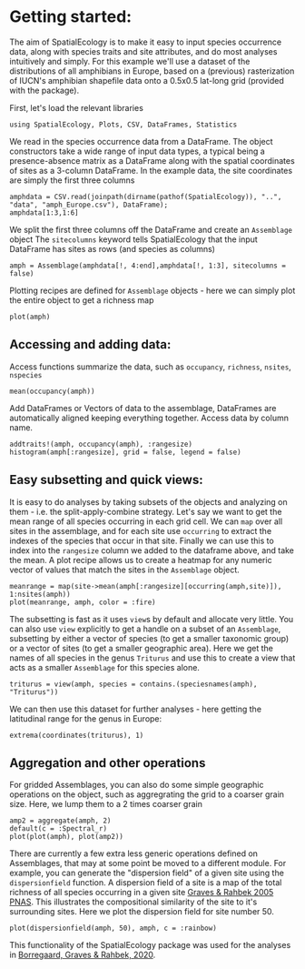 # Getting started:

The aim of SpatialEcology is to make it easy to input species occurrence data, along with species traits and site attributes, 
and do most analyses intuitively and simply. For this example we'll use a dataset of the distributions of all amphibians
in Europe, based on a (previous) rasterization of IUCN's amphibian shapefile data onto a 0.5x0.5 lat-long grid (provided 
with the package).

First, let's load the relevant libraries
```@example tutorial
using SpatialEcology, Plots, CSV, DataFrames, Statistics
```

We read in the species occurrence data from a DataFrame.
The object constructors take a wide range of input data types, a typical being a presence-absence matrix 
as a DataFrame along with the spatial coordinates of sites as a 3-column DataFrame.
In the example data, the site coordinates are simply the first three columns
```@example tutorial
amphdata = CSV.read(joinpath(dirname(pathof(SpatialEcology)), "..", "data", "amph_Europe.csv"), DataFrame);
amphdata[1:3,1:6]
```

We split the first three columns off the DataFrame and create an `Assemblage` object
The `sitecolumns` keyword tells SpatialEcology that the input DataFrame has sites as rows (and species as columns)
```@example tutorial
amph = Assemblage(amphdata[!, 4:end],amphdata[!, 1:3], sitecolumns = false)
```

Plotting recipes are defined for `Assemblage` objects - here we can simply plot the entire object to get a richness map
```@example tutorial
plot(amph)
```

## Accessing and adding data:
Access functions summarize the data, such as `occupancy`, `richness`, `nsites`, `nspecies`
```@example tutorial
mean(occupancy(amph))
```
Add DataFrames or Vectors of data to the assemblage, DataFrames are automatically aligned keeping everything together. Access data by column name.
```@example tutorial
addtraits!(amph, occupancy(amph), :rangesize)
histogram(amph[:rangesize], grid = false, legend = false)
```

## Easy subsetting and quick views:
It is easy to do analyses by taking subsets of the objects and analyzing on them - i.e.
the split-apply-combine strategy. Let's say we want to get the mean range of all species 
occurring in each grid cell. We can `map` over all sites in the assemblage, and for each
site use `occurring` to extract the indexes of the species that occur in that site. Finally
we can use this to index into the `rangesize` column we added to the dataframe above, and 
take the mean. A plot recipe allows us to create a heatmap for any numeric vector of values
that match the sites in the `Assemblage` object.
```@example tutorial
meanrange = map(site->mean(amph[:rangesize][occurring(amph,site)]), 1:nsites(amph))
plot(meanrange, amph, color = :fire)
```

The subsetting is fast as it uses `view`s by default and allocate very little. You
can also use `view` explicitly to get a handle on a subset of an `Assemblage`, subsetting
by either a vector of species (to get a smaller taxonomic group) or a vector of sites (to
get a smaller geographic area). Here we get the names of all species in the genus `Triturus`
and use this to create a view that acts as a smaller `Assemblage` for this species alone.
```@example tutorial
triturus = view(amph, species = contains.(speciesnames(amph), "Triturus"))
```
We can then use this dataset for further analyses - here getting the latitudinal range for
the genus in Europe:
```@example tutorial
extrema(coordinates(triturus), 1)
```

## Aggregation and other operations
For gridded Assemblages, you can also do some simple geographic operations on the object,
such as aggregrating the grid to a coarser grain size. Here, we lump them to a 2 times
coarser grain
```@example tutorial
amp2 = aggregate(amph, 2)
default(c = :Spectral_r)
plot(plot(amph), plot(amp2))
```

There are currently a few extra less generic operations defined on Assemblages, that
may at some point be moved to a different module. For example, you can generate the 
"dispersion field" of a given site using the `dispersionfield` function. A dispersion
field of a site is a map of the total richness of all species occurring in a given site 
[Graves & Rahbek 2005 PNAS]("http://macroecointern.dk/pdf-reprints/Graves_and_Rahbek_PNAS_2005.pdf").
This illustrates the compositional similarity of the site to it's surrounding sites. Here
we plot the dispersion field for site number 50. 
```@example tutorial
plot(dispersionfield(amph, 50), amph, c = :rainbow)
```
This functionality of the SpatialEcology package was used for the analyses in [Borregaard, Graves & Rahbek, 2020]("http://macroecointern.dk/pdf-reprints/Borregaard_2020_Nature.pdf").

